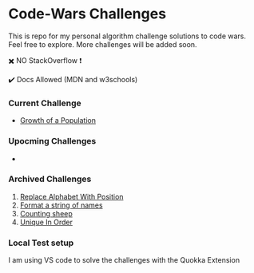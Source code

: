 # Code-Wars Challenges

This is repo for my personal algorithm challenge solutions to code wars.
Feel free to explore.
More challenges will be added soon.

:heavy_multiplication_x: NO StackOverflow :heavy_exclamation_mark:

✔️ Docs Allowed (MDN and w3schools)

### Current Challenge

- [Growth of a Population](https://www.codewars.com/kata/563b662a59afc2b5120000c6)

### Upocming Challenges

-

### Archived Challenges

1. [Replace Alphabet With Position](https://www.codewars.com/kata/546f922b54af40e1e90001da)
2. [Format a string of names](https://www.codewars.com/kata/53368a47e38700bd8300030d/train/javascript)
3. [Counting sheep](https://www.codewars.com/kata/54edbc7200b811e956000556)
4. [Unique In Order](https://www.codewars.com/kata/54e6533c92449cc251001667/train/javascript)

### Local Test setup

I am using VS code to solve the challenges with the Quokka Extension
